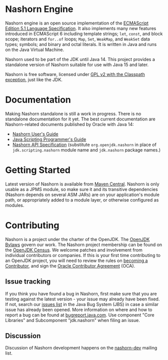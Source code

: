 Nashorn Engine
==============

Nashorn engine is an open source implementation of the
[ECMAScript Edition 5.1 Language Specification](https://es5.github.io).
It also implements many new features introduced in ECMAScript 6
including template strings; `let`, `const`, and block scope; iterators
and `for..of` loops; `Map`, `Set`, `WeakMap`, and `WeakSet` data types;
symbols; and binary and octal literals. It is written in Java and runs
on the Java Virtual Machine.

Nashorn used to be part of the JDK until Java 14. This project provides
a standalone version of Nashorn suitable for use with Java 15 and later.

Nashorn is free software, licensed under
[GPL v2 with the Classpath exception](https://github.com/openjdk/nashorn/blob/master/LICENSE),
just like the JDK.

Documentation
=============
Making Nashorn standalone is still a work in progress. There is no
standalone documentation for it yet. The best current documentation are
Nashorn-related documents published by Oracle with Java 14:

  * [Nashorn User's Guide](https://docs.oracle.com/en/java/javase/14/nashorn/)
  * [Java Scripting Programmer's Guide](https://docs.oracle.com/en/java/javase/14/scripting/index.html)
  * [Nashorn API Specification](https://docs.oracle.com/en/java/javase/14/docs/api/jdk.scripting.nashorn/module-summary.html) (substitute `org.openjdk.nashorn` in place of `jdk.scripting.nashorn` module name and `jdk.nashorn` package names.)

Getting Started
===============
Latest version of Nashorn is available from [Maven Central](https://search.maven.org/artifact/org.openjdk.nashorn/nashorn-core/15.0/jar). Nashorn is only usable as a JPMS module, so make sure it and its transitive dependencies (Nashorn depends on several ASM JARs) are on your application's module path, or appropriately added to a module layer, or otherwise configured as modules.

Contributing
============

Nashorn is a project under the charter of the OpenJDK. The
[OpenJDK Bylaws](https://openjdk.java.net/bylaws) govern our work. The
Nashorn project membership can be found on the
[OpenJDK Census](https://openjdk.java.net/census#nashorn). We welcome
patches and involvement from individual contributors or companies. If
this is your first time contributing to an OpenJDK project, you will
need to review the rules on
[becoming a Contributor](https://openjdk.java.net/bylaws#contributor),
and sign the [Oracle Contributor Agreement](https://www.oracle.com/technetwork/community/oca-486395.html)
(OCA).

## Issue tracking

If you think you have found a bug in Nashorn, first make sure that you
are testing against the latest version - your issue may already have
been fixed. If not, search our
[issues list](https://bugs.openjdk.java.net/browse/JDK-8255842?jql=project%3DJDK%20AND%20component%3Dcore-libs%20AND%20Subcomponent%3Djdk.nashorn)
in the Java Bug System (JBS) in case a similar issue has already been
opened. More information on where and how to report a bug can be found
at [bugreport.java.com](https://bugreport.java.com/). Use component
"Core Libraries" and Subcomponent "jdk.nashorn" when filing an issue.

## Discussion

Discussion of Nashorn development happens on the
[nashorn-dev](https://mail.openjdk.java.net/mailman/listinfo/nashorn-dev)
mailing list.
